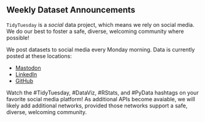 ## Weekly Dataset Announcements 

`TidyTuesday` is a *social* data project, which means we rely on social media.
We do our best to foster a safe, diverse, welcoming community where possible!

We post datasets to social media every Monday morning.
Data is currently posted at these locations:

- [Mastodon](https://fosstodon.org/@jonthegeek)
- [LinkedIn](https://www.linkedin.com/in/jonthegeek/)
- [GitHub](https://tidytues.day)

Watch the #TidyTuesday, #DataViz, #RStats, and #PyData hashtags on your favorite social media platform!
As additional APIs become avaiable, we will likely add additional networks, provided those networks support a safe, diverse, welcoming community.
